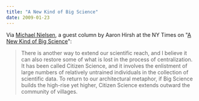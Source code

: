 ```yaml
---
title: "A New Kind of Big Science"
date: 2009-01-23
---
```

Via <a href="http://michaelnielsen.org/blog/">Michael Nielsen</a>, a guest column by Aaron Hirsh at the NY Times on "<a href="http://judson.blogs.nytimes.com/2009/01/13/guest-column-a-new-kind-of-big-science/">A New Kind of Big Science</a>":
<blockquote>There is another way to extend our scientific reach, and I believe it can also restore some of what is lost in the process of centralization. It has been called Citizen Science, and it involves the enlistment of large numbers of relatively untrained individuals in the collection of scientific data. To return to our architectural metaphor, if Big Science builds the high-rise yet higher, Citizen Science extends outward the community of villages.</blockquote>
